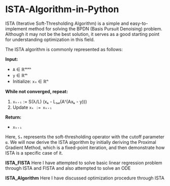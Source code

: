 # ISTA-Algorithm-in-Python

ISTA (Iterative Soft-Thresholding Algorithm) is a simple and easy-to-implement method for solving the BPDN (Basis Pursuit Denoising) problem. Although it may not be the best solution, it serves as a good starting point for understanding optimization in this field.

The ISTA algorithm is commonly represented as follows:

**Input:**
- `A` ∈ ℝᵐˣⁿ
- `y` ∈ ℝᵐ
- Initialize: `x₀` ∈ ℝⁿ

**While not converged, repeat:**
1. `xₖ₊₁` := S(λ/L) (xₖ - L₁ₐₜ(Aᵀ(Axₖ - y)))
2. Update `xₖ := xₖ₊₁`

**Return:**
- `xₖ₊₁`

Here, `Sₐ` represents the soft-thresholding operator with the cutoff parameter `α`. We will now derive the ISTA algorithm by initially deriving the Proximal Gradient Method, which is a fixed-point iteration, and then demonstrate how ISTA is a specific case of it.

**ISTA_FISTA**
Here I have attempted to solve basic linear regression problem through ISTA and FISTA and also attempted to solve an ODE

**ISTA_Algorithm**
Here I have discussed optimization procedure through ISTA 
